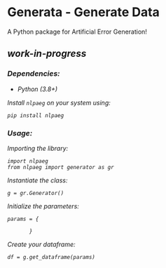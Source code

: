 # Generata - Generate Data

A Python package for Artificial Error Generation!

## <i> work-in-progress

### Dependencies:

+ Python (3.8+)


Install `nlpaeg` on your system using:

```
pip install nlpaeg
```


### Usage:

Importing the library: 

```
import nlpaeg
from nlpaeg import generator as gr
```


Instantiate the class:

```
g = gr.Generator()
```


Initialize the parameters:

```
params = {

       }
```


Create your dataframe:

```
df = g.get_dataframe(params)
```


